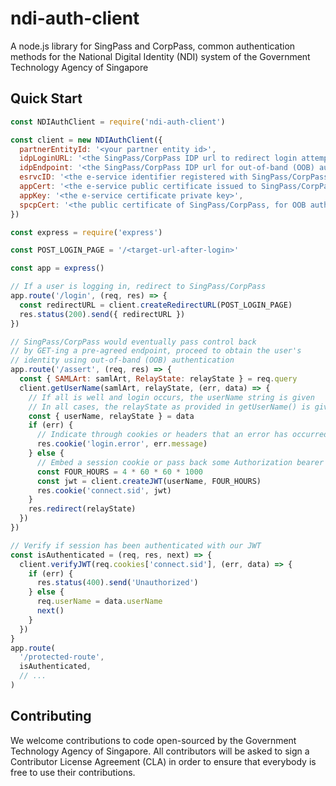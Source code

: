 # ndi-auth-client

A node.js library for SingPass and CorpPass, common authentication methods
for the National Digital Identity (NDI) system of the Government Technology
Agency of Singapore

## Quick Start

```javascript
const NDIAuthClient = require('ndi-auth-client')

const client = new NDIAuthClient({
  partnerEntityId: '<your partner entity id>',
  idpLoginURL: '<the SingPass/CorpPass IDP url to redirect login attempts to>',
  idpEndpoint: '<the SingPass/CorpPass IDP url for out-of-band (OOB) authentication>',
  esrvcID: '<the e-service identifier registered with SingPass/CorpPass>',
  appCert: '<the e-service public certificate issued to SingPass/CorpPass>',
  appKey: '<the e-service certificate private key>',
  spcpCert: '<the public certificate of SingPass/CorpPass, for OOB authentication>',
})

const express = require('express')

const POST_LOGIN_PAGE = '/<target-url-after-login>'

const app = express()

// If a user is logging in, redirect to SingPass/CorpPass
app.route('/login', (req, res) => {
  const redirectURL = client.createRedirectURL(POST_LOGIN_PAGE)
  res.status(200).send({ redirectURL })
})

// SingPass/CorpPass would eventually pass control back
// by GET-ing a pre-agreed endpoint, proceed to obtain the user's
// identity using out-of-band (OOB) authentication
app.route('/assert', (req, res) => {
  const { SAMLArt: samlArt, RelayState: relayState } = req.query
  client.getUserName(samlArt, relayState, (err, data) => {
    // If all is well and login occurs, the userName string is given
    // In all cases, the relayState as provided in getUserName() is given
    const { userName, relayState } = data
    if (err) {
      // Indicate through cookies or headers that an error has occurred
      res.cookie('login.error', err.message)
    } else {
      // Embed a session cookie or pass back some Authorization bearer token
      const FOUR_HOURS = 4 * 60 * 60 * 1000
      const jwt = client.createJWT(userName, FOUR_HOURS)
      res.cookie('connect.sid', jwt)
    }
    res.redirect(relayState)
  })
})

// Verify if session has been authenticated with our JWT
const isAuthenticated = (req, res, next) => {
  client.verifyJWT(req.cookies['connect.sid'], (err, data) => {
    if (err) {
      res.status(400).send('Unauthorized')
    } else {
      req.userName = data.userName
      next()
    }
  })
}
app.route(
  '/protected-route',
  isAuthenticated,
  // ...
)

```

## Contributing

We welcome contributions to code open-sourced by the Government Technology
Agency of Singapore. All contributors will be asked to sign a Contributor
License Agreement (CLA) in order to ensure that everybody is free to use their
contributions.
